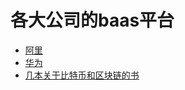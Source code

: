 # 各大公司的baas平台
- [阿里](https://helpcdn.aliyun.com/document_detail/85734.html?spm=a2c4g.11186623.6.551.70591749M5UPDP)
- [华为](https://support.huaweicloud.com/usermanual-bcs/bcs_usermanual_0001.html)
- [几本关于比特币和区块链的书](https://www.zhihu.com/question/35541188/answer/924456247)

